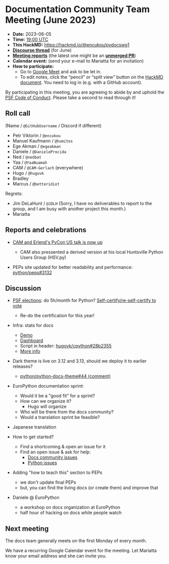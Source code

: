 # Documentation Community Team Meeting (June 2023)

- **Date:** 2023-06-05
- **Time:** [19:00 UTC](https://arewemeetingyet.com/UTC/2023-06-05/19:00/Docs%20Meeting) 
- **This HackMD:** https://hackmd.io/@encukou/pydocswg1
- [**Discourse thread**](https://discuss.python.org/t/27334) (for June)
- [**Meeting reports**](https://docs-community.readthedocs.io/en/latest/monthly-meeting/index.html) (the latest one might be an [**unmerged PR**](https://github.com/python/docs-community/pulls))
- **Calendar event:** (send your e-mail to Mariatta for an invitation)
- **How to participate:**
  -  Go to [Google Meet](https://meet.google.com/dii-qrzf-wkw) and ask to be let in.
  -  To edit notes, click the “pencil” or “split view” button on the [HackMD document](https://hackmd.io/@encukou/pydocswg1). You need to log in (e.g. with a GitHub account).

By participating in this meeting, you are agreeing to abide by and uphold the [PSF Code of Conduct](https://www.python.org/psf/codeofconduct/).
Please take a second to read through it!


## Roll call

(Name / `@GitHubUsername` / Discord if different)
- Petr Viktorin / `@encukou`
- Manuel Kaufmann / `@humitos`
- Ege Akman / `@egeakman`
- Daniele / `@DanieleProcida`
- Ned / `@nedbat`
- Yaa / `@YaaNuamah`
- CAM / `@CAM-Gerlach` (everywhere)
- Hugo / `@hugovk`
- Bradley
- Marcus / `@betteridiot`

Regrets:
- Jim DeLaHunt / `@JDLH` (Sorry, I have no deliverables to report to the group, and I am busy with another project this month.)
- Mariatta


## Reports and celebrations

* [CAM and Erlend's PyCon US talk is now up](https://youtu.be/nMekFX2CDVk)
    * CAM also pressented a derived version at his local Huntsville Python Users Group (HSV.py)

* PEPs site updated for better readability and performance: [python/peps#3132](https://github.com/python/peps/pull/3132)

## Discussion

* [PSF elections](https://discuss.python.org/t/psf-board-election-dates-for-2023): do 5h/month for Python? [Self-certify/re-self-certify to vote](https://docs.google.com/forms/d/e/1FAIpQLSfwWBGkzvkWDZrxW3up_M_B7qgt1IWZlx9KJ0ucLA5WJP1vfA/viewform)
    * Re-do the certification for this year!

* Infra: stats for docs
    * [Demo](https://hugovk-cpython.readthedocs.io/en/plausible/)
    * [Dashboard](https://plausible.io/share/hugovk-cpython.readthedocs.io?auth=XDF9fK3EB2dEHCr4sC9hn)
    * Script in header: [hugovk/cpython#28b2355](https://github.com/hugovk/cpython/commit/28b23555030d58fdb52b74a547cc621c49690de0)
    * [More info](https://plausible.io/self-hosted-web-analytics)

* Dark theme is live on 3.12 and 3.13, should we deploy it to earlier releases?
    * [python/python-docs-theme#44 (comment)](https://github.com/python/python-docs-theme/pull/44#issuecomment-1571331235)

* EuroPython documentation sprint:
    * Would it be a "good fit" for a sprint?
    * How can we organize it?
        * Hugo will organize
    * Who will be there from the docs community?
    * Would a translation sprint be feasible?

* Japanese translation

* How to get started?
    * Find a shortcoming & open an issue for it
    * Find an open issue & ask for help:
        * [Docs community issues](https://github.com/python/docs-community/issues)
        * [Python issues](https://github.com/python/cpython/labels/docs)

* Adding "how to teach this" section to PEPs
    * we don't update final PEPs
    * but, you can find the living docs (or create them) and improve that

* Daniele @ EuroPython
    * a workshop on docs organization at EuroPython
    * half hour of hacking on docs while people watch



## Next meeting

The docs team generally meets on the first Monday of every month.

We have a recurring Google Calendar event for the meeting.
Let Mariatta know your email address and she can invite you.
